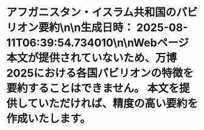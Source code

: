 # アフガニスタン・イスラム共和国のパビリオン要約\n\n**生成日時：** 2025-08-11T06:39:54.734010\n\nWebページ本文が提供されていないため、万博2025における各国パビリオンの特徴を要約することはできません。  本文を提供していただければ、精度の高い要約を作成いたします。